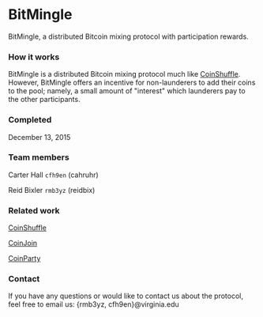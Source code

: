 # BitMingle

BitMingle, a distributed Bitcoin mixing protocol with participation rewards.

### How it works

BitMingle is a distributed Bitcoin mixing protocol much like [CoinShuffle](https://www.petsymposium.org/2014/papers/Ruffing.pdf). However, BitMingle offers an incentive for non-launderers to add their coins to the pool; namely, a small amount of "interest" which launderers pay to the other participants.

### Completed
December 13, 2015

### Team members

Carter Hall `cfh9en` (cahruhr)

Reid Bixler `rmb3yz` (reidbix)

### Related work

[CoinShuffle](https://www.petsymposium.org/2014/papers/Ruffing.pdf)

[CoinJoin](https://en.wikipedia.org/wiki/CoinJoin)

[CoinParty](https://www.comsys.rwth-aachen.de/fileadmin/papers/2015/2015-ziegeldorf-codaspy-coinparty.pdf)

### Contact
If you have any questions or would like to contact us about the protocol, feel free to email us:
{rmb3yz, cfh9en}@virginia.edu
